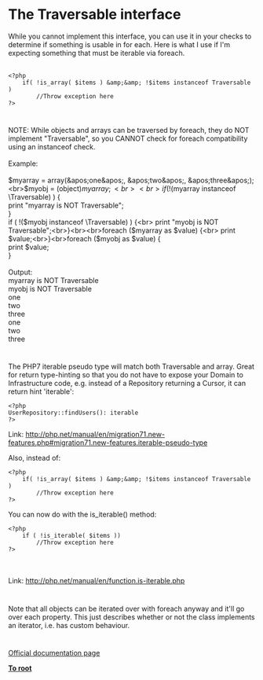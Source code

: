 # The Traversable interface



While you cannot implement this interface, you can use it in your checks to determine if something is usable in for each. Here is what I use if I&apos;m expecting something that must be iterable via foreach.<br><br>

```
<?php
    if( !is_array( $items ) &amp;&amp; !$items instanceof Traversable )
        //Throw exception here
?>
```
  

#

NOTE:  While objects and arrays can be traversed by foreach, they do NOT implement "Traversable", so you CANNOT check for foreach compatibility using an instanceof check.<br><br>Example:<br><br>$myarray = array(&apos;one&apos;, &apos;two&apos;, &apos;three&apos;);<br>$myobj = (object)$myarray;<br><br>if ( !($myarray instanceof \Traversable) ) {<br>    print "myarray is NOT Traversable";<br>}<br>if ( !($myobj instanceof \Traversable) ) {<br>    print "myobj is NOT Traversable";<br>}<br><br>foreach ($myarray as $value) {<br>    print $value;<br>}<br>foreach ($myobj as $value) {<br>    print $value;<br>}<br><br>Output:<br>myarray is NOT Traversable<br>myobj is NOT Traversable<br>one<br>two<br>three<br>one<br>two<br>three  

#

The PHP7 iterable pseudo type will match both Traversable and array. Great for return type-hinting so that you do not have to expose your Domain to Infrastructure code, e.g. instead of a Repository returning a Cursor, it can return hint &apos;iterable&apos;:<br>

```
<?php
UserRepository::findUsers(): iterable
?>
```


Link: http://php.net/manual/en/migration71.new-features.php#migration71.new-features.iterable-pseudo-type

Also, instead of:


```
<?php
    if( !is_array( $items ) &amp;&amp; !$items instanceof Traversable )
        //Throw exception here
?>
```


You can now do with the is_iterable() method:


```
<?php
    if ( !is_iterable( $items ))
        //Throw exception here
?>
```
<br><br>Link:  http://php.net/manual/en/function.is-iterable.php  

#

Note that all objects can be iterated over with foreach anyway and it&apos;ll go over each property. This just describes whether or not the class implements an iterator, i.e. has custom behaviour.  

#

[Official documentation page](https://www.php.net/manual/en/class.traversable.php)

**[To root](/README.md)**